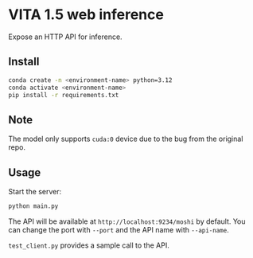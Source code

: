 # VITA 1.5 web inference

Expose an HTTP API for inference.

## Install

```bash
conda create -n <environment-name> python=3.12
conda activate <environment-name>
pip install -r requirements.txt
```

## Note

The model only supports `cuda:0` device due to the bug from the original repo.

## Usage

Start the server:

```bash
python main.py
```

The API will be available at `http://localhost:9234/moshi` by default. You can change the port with `--port` and the API name with `--api-name`.

`test_client.py` provides a sample call to the API.